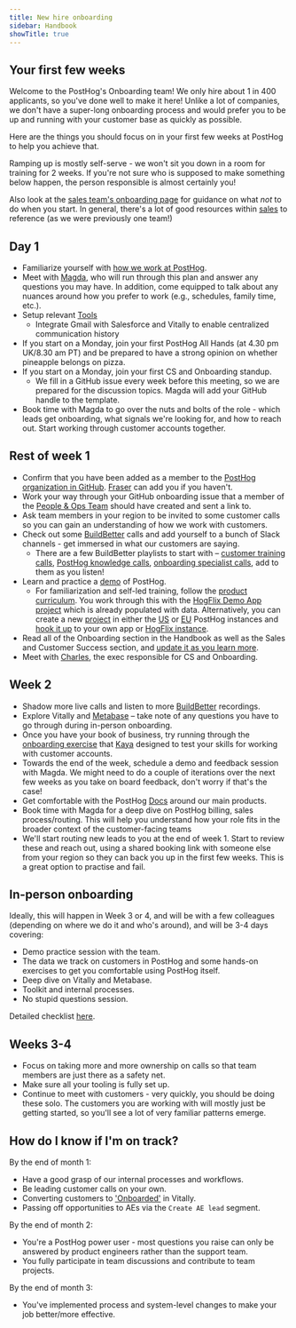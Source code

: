 ```yaml
---
title: New hire onboarding
sidebar: Handbook
showTitle: true
---
```


## Your first few weeks

Welcome to the PostHog's Onboarding team! We only hire about 1 in 400 applicants, so you've done well to make it here! Unlike a lot of companies, we don't have a super-long onboarding process and would prefer you to be up and running with your customer base as quickly as possible. 

Here are the things you should focus on in your first few weeks at PostHog to help you achieve that. 

Ramping up is mostly self-serve - we won't sit you down in a room for training for 2 weeks. If you're not sure who is supposed to make something below happen, the person responsible is almost certainly you!

Also look at the [sales team's onboarding page](/handbook/growth/sales/new-hire-onboarding) for guidance on what _not_ to do when you start. In general, there's a lot of good resources within [sales](/handbook/growth/sales/overview) to reference (as we were previously one team!)

## Day 1

- Familiarize yourself with [how we work at PostHog](/handbook/company/culture).
- Meet with [Magda](/community/profiles/33065), who will run through this plan and answer any questions you may have. In addition, come equipped to talk about any nuances around how you prefer to work (e.g., schedules, family time, etc.).
- Setup relevant [Tools](/handbook/growth/sales/new-hire-onboarding#sales--cs-tools)
  - Integrate Gmail with Salesforce and Vitally to enable centralized communication history
- If you start on a Monday, join your first PostHog All Hands (at 4.30 pm UK/8.30 am PT) and be prepared to have a strong opinion on whether pineapple belongs on pizza.
- If you start on a Monday, join your first CS and Onboarding standup.
  - We fill in a GitHub issue every week before this meeting, so we are prepared for the discussion topics. Magda will add your GitHub handle to the template.
- Book time with Magda to go over the nuts and bolts of the role - which leads get onboarding, what signals we're looking for, and how to reach out. Start working through customer accounts together.

## Rest of week 1

 - Confirm that you have been added as a member to the [PostHog organization in GitHub](https://github.com/PostHog?view_as=member). [Fraser](/community/profiles/30207) can add you if you haven't.
 - Work your way through your GitHub onboarding issue that a member of the [People & Ops Team](/teams/people) should have created and sent a link to.
 - Ask team members in your region to be invited to some customer calls so you can gain an understanding of how we work with customers.
 - Check out some [BuildBetter](https://app.buildbetter.app/) calls and add yourself to a bunch of Slack channels - get immersed in what our customers are saying.
   - There are a few BuildBetter playlists to start with – [customer training calls](https://app.buildbetter.app/folders/15381), [PostHog knowledge calls](https://app.buildbetter.app/folders/14593), [onboarding specialist calls](https://app.buildbetter.app/folders/14521), add to them as you listen! 
 - Learn and practice a [demo](https://youtu.be/2jQco8hEvTI) of PostHog.
   - For familiarization and self-led training, follow the [product curriculum](/handbook/cs-and-onboarding/new-hire-onboarding#posthog-curriculum). You work through this with the [HogFlix Demo App project](https://eu.posthog.com/project/29925) which is already populated with data. Alternatively, you can create a new [project](/docs/settings/projects) in either the [US](https://us.posthog.com/) or [EU](https://eu.posthog.com/) PostHog instances and [hook it up](/docs/getting-started/install) to your own app or [HogFlix instance](https://github.com/PostHog/posthog-demo-3000).
 - Read all of the Onboarding section in the Handbook as well as the Sales and Customer Success section, and [update it as you learn more](/handbook/company/new-to-github#creating-a-pull-request).
 - Meet with [Charles](/community/profiles/28625), the exec responsible for CS and Onboarding.

## Week 2

- Shadow more live calls and listen to more [BuildBetter](https://app.buildbetter.app/) recordings.
- Explore Vitally and [Metabase](https://github.com/PostHog/company-internal/wiki/Onboarding-Workflows#metabase-account-analysis) – take note of any questions you have to go through during in-person onboarding.
- Once you have your book of business, try running through the [onboarding exercise](/handbook/cs-and-onboarding/new-hire-onboarding-exercise) that [Kaya](/community/profiles/34037) designed to test your skills for working with customer accounts.
- Towards the end of the week, schedule a demo and feedback session with Magda. We might need to do a couple of iterations over the next few weeks as you take on board feedback, don't worry if that's the case!
- Get comfortable with the PostHog [Docs](/docs) around our main products.
- Book time with Magda for a deep dive on PostHog billing, sales process/routing. This will help you understand how your role fits in the broader context of the customer-facing teams
- We'll start routing new leads to you at the end of week 1. Start to review these and reach out, using a shared booking link with someone else from your region so they can back you up in the first few weeks. This is a great option to practise and fail.

## In-person onboarding

Ideally, this will happen in Week 3 or 4, and will be with a few colleagues (depending on where we do it and who's around), and will be 3-4 days covering:

- Demo practice session with the team.
- The data we track on customers in PostHog and some hands-on exercises to get you comfortable using PostHog itself.
- Deep dive on Vitally and Metabase.
- Toolkit and internal processes.
- No stupid questions session.

Detailed checklist [here](https://docs.google.com/document/d/1DvZm6o3mBeSxwgMh2X8JAuXCLrOCS8sJAVLjC0K9VT8/edit?tab=t.0).

## Weeks 3-4

- Focus on taking more and more ownership on calls so that team members are just there as a safety net.  
- Make sure all your tooling is fully set up.
- Continue to meet with customers - very quickly, you should be doing these solo. The customers you are working with will mostly just be getting started, so you'll see a lot of very familiar patterns emerge. 


## How do I know if I'm on track?

By the end of month 1:
 - Have a good grasp of our internal processes and workflows.
 - Be leading customer calls on your own.
 - Converting customers to ['Onboarded'](/handbook/onboarding/onboarding-team#onboarding-lifecycle) in Vitally.
 - Passing off opportunities to AEs via the `Create AE lead` segment.

By the end of month 2:
 - You're a PostHog power user - most questions you raise can only be answered by product engineers rather than the support team.
 - You fully participate in team discussions and contribute to team projects.

By the end of month 3:
 - You've implemented process and system-level changes to make your job better/more effective.
